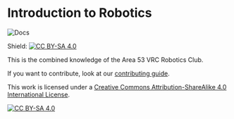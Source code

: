 # Introduction to Robotics

![Docs](https://github.com/Area-53-Robotics/Intro-To-Robotics/actions/workflows/deploy.yml/badge.svg)

Shield: [![CC BY-SA 4.0][cc-by-sa-shield]][cc-by-sa]

This is the combined knowledge of the Area 53 VRC Robotics Club.

If you want to contribute, look at our [contributing guide](./CONTRIBUTING.md).

This work is licensed under a
[Creative Commons Attribution-ShareAlike 4.0 International License][cc-by-sa].

[![CC BY-SA 4.0][cc-by-sa-image]][cc-by-sa]

[cc-by-sa-shield]: https://img.shields.io/badge/License-CC%20BY--SA%204.0-lightgrey.svg
[cc-by-sa]: http://creativecommons.org/licenses/by-sa/4.0/
[cc-by-sa-image]: https://licensebuttons.net/l/by-sa/4.0/88x31.png
